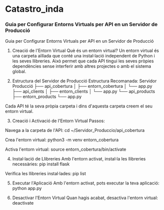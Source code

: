 # Catastro_inda

### Guia per Configurar Entorns Virtuals per API en un Servidor de Producció

Guia per Configurar Entorns Virtuals per API en un Servidor de Producció
1. Creació de l'Entorn Virtual
Què és un entorn virtual?
Un entorn virtual és una carpeta aïllada que conté una instal·lació independent de Python i les seves llibreries. Això permet que cada API tingui les seves pròpies dependències sense interferir amb altres projectes o amb el sistema global.

2. Estructura del Servidor de Producció
Estructura Recomanada:
Servidor Producció
  ├── api_cobertura
  │   ├── entorn_cobertura
  │   └── app.py
  ├── api_clients
  │   ├── entorn_clients
  │   └── app.py
  └── api_products
      ├── entorn_products
      └── app.py

Cada API té la seva pròpia carpeta i dins d'aquesta carpeta creem el seu entorn virtual.

3. Creació i Activació de l'Entorn Virtual
Passos:

Navega a la carpeta de l'API:
cd ~/Servidor_Produccio/api_cobertura

Crea l'entorn virtual:
python3 -m venv entorn_cobertura

Activa l'entorn virtual:
source entorn_cobertura/bin/actívate

4. Instal·lació de Llibreries
Amb l'entorn activat, instal·la les llibreries necessàries:
pip install flask

Verifica les llibreries instal·lades:
pip list

5. Executar l'Aplicació
Amb l'entorn activat, pots executar la teva aplicació:
python app.py

6. Desactivar l'Entorn Virtual
Quan hagis acabat, desactiva l'entorn virtual:
deactivate
